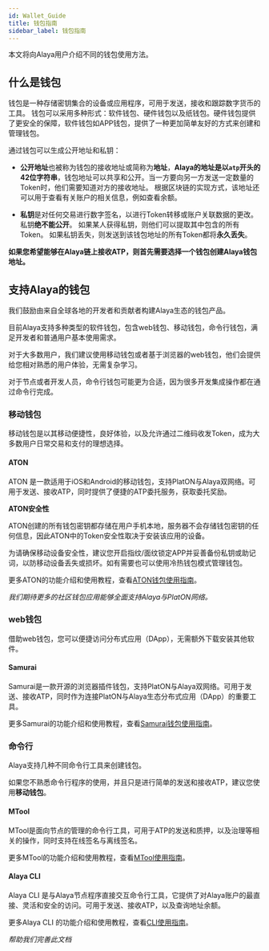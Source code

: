 ```yaml
---
id: Wallet_Guide
title: 钱包指南
sidebar_label: 钱包指南
---
```




本文将向Alaya用户介绍不同的钱包使用方法。



## 什么是钱包

钱包是一种存储密钥集合的设备或应用程序，可用于发送，接收和跟踪数字货币的工具。 钱包可以采用多种形式：软件钱包、硬件钱包以及纸钱包。硬件钱包提供了更安全的保障，软件钱包如APP钱包，提供了一种更加简单友好的方式来创建和管理钱包。

通过钱包可以生成公开地址和私钥：

- **公开地址**也被称为钱包的接收地址或简称为**地址**，**Alaya的地址是以`atp`开头的42位字符串**，钱包地址可以共享和公开。当一方要向另一方发送一定数量的Token时，他们需要知道对方的接收地址。 根据区块链的实现方式，该地址还可以用于查看有关账户的相关信息，例如查看余额。

- **私钥**是对任何交易进行数字签名，以进行Token转移或账户关联数据的更改。 私钥**绝不能公开**。 如果某人获得私钥，则他们可以提取其中包含的所有Token。 如果私钥丢失，则发送到该钱包地址的所有Token都将**永久丢失**。

**如果您希望能够在Alaya链上接收ATP，则首先需要选择一个钱包创建Alaya钱包地址。**



## 支持Alaya的钱包

我们鼓励由来自全球各地的开发者和贡献者构建Alaya生态的钱包产品。

目前Alaya支持多种类型的软件钱包，包含web钱包、移动钱包，命令行钱包，满足开发者和普通用户基本使用需求。

对于大多数用户，我们建议使用移动钱包或者基于浏览器的web钱包，他们会提供给您相对熟悉的用户体验，无需复杂学习。

对于节点或者开发人员，命令行钱包可能更为合适，因为很多开发集成操作都在通过命令行完成。



### 移动钱包

移动钱包是以其移动便捷性，良好体验，以及允许通过二维码收发Token，成为大多数用户日常交易和支付的理想选择。

#### ATON

ATON 是一款适用于iOS和Android的移动钱包，支持PlatON与Alaya双网络。可用于发送、接收ATP，同时提供了便捷的ATP委托服务，获取委托奖励。



**ATON安全性**

ATON创建的所有钱包密钥都存储在用户手机本地，服务器不会存储钱包密钥的任何信息，因此ATON中的Token安全性取决于安装该应用的设备。

为请确保移动设备安全性，建议您开启指纹/面纹锁定APP并妥善备份私钥或助记词，以防移动设备丢失或损坏。如有需要也可以使用冷热钱包模式管理钱包。

更多ATON的功能介绍和使用教程，查看[ATON钱包使用指南](/alaya-devdocs/zh-CN/ATON_user_manual)。



*我们期待更多的社区钱包应用能够全面支持Alaya与PlatON网络。*



### web钱包

借助web钱包，您可以便捷访问分布式应用（DApp），无需额外下载安装其他软件。

#### Samurai

Samurai是一款开源的浏览器插件钱包，支持PlatON与Alaya双网络。可用于发送、接收ATP，同时作为连接PlatON与Alaya生态分布式应用（DApp）的重要工具。

更多Samurai的功能介绍和使用教程，查看[Samurai钱包使用指南](/alaya-devdocs/zh-CN/Samurai_user_manual)。



### 命令行

Alaya支持几种不同命令行工具来创建钱包。

如果您不熟悉命令行程序的使用，并且只是进行简单的发送和接收ATP，建议您使用**移动钱包**。



#### MTool

MTool是面向节点的管理的命令行工具，可用于ATP的发送和质押，以及治理等相关的操作，同时支持在线签名与离线签名。

更多MTool的功能介绍和使用教程，查看[MTool使用指南](/alaya-devdocs/zh-CN/Online_MTool)。



#### **Alaya CLI**

Alaya CLI 是与Alaya节点程序直接交互命令行工具，它提供了对Alaya账户的最直接、灵活和安全的访问。可用于发送、接收ATP，以及查询地址余额。

更多Alaya CLI 的功能介绍和使用教程，查看[CLI使用指南](/alaya-devdocs/zh-CN/Command_Line_Tools)。





*帮助我们完善此文档*

